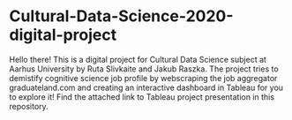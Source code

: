 # Cultural-Data-Science-2020-digital-project

Hello there!
This is a digital project for Cultural Data Science subject at Aarhus University by Ruta Slivkaite and Jakub Raszka. The project tries to demistify cognitive science job profile by webscraping the job aggregator 
graduateland.com and creating an interactive dashboard in Tableau for you to explore it!
Find the attached link to Tableau project presentation in this repository.

